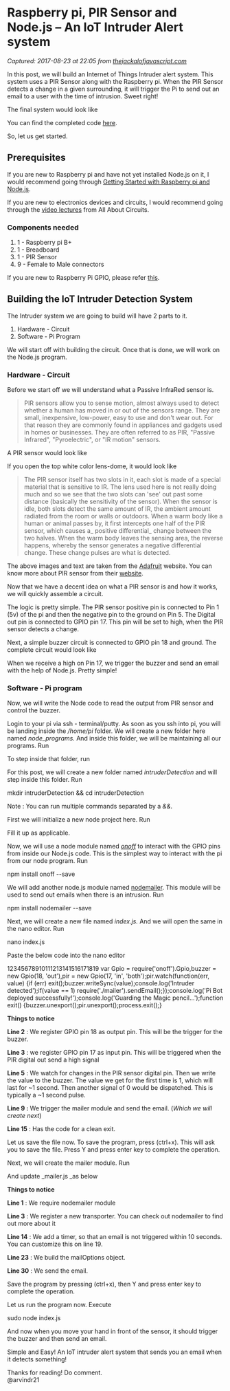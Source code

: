 # Raspberry pi, PIR Sensor and Node.js – An IoT Intruder Alert system

_Captured: 2017-08-23 at 22:05 from [thejackalofjavascript.com](http://thejackalofjavascript.com/rpi-pir-sensor-node-iot-intruder-alert/)_

In this post, we will build an Internet of Things Intruder alert system. This system uses a PIR Sensor along with the Raspberry pi. When the PIR Sensor detects a change in a given surrounding, it will trigger the Pi to send out an email to a user with the time of intrusion. Sweet right!

The final system would look like

You can find the completed code [here](https://github.com/arvindr21/pi_intruderAlert).

So, let us get started.

## Prerequisites

If you are new to Raspberry pi and have not yet installed Node.js on it, I would recommend going through [Getting Started with Raspberry pi and Node.js](http://thejackalofjavascript.com/getting-started-raspberry-pi-node-js/).

If you are new to electronics devices and circuits, I would recommend going through the [video lectures](http://www.allaboutcircuits.com/videos/index.html) from All About Circuits.

### Components needed

  1. 1 - Raspberry pi B+
  2. 1 - Breadboard
  3. 1 - PIR Sensor
  4. 9 - Female to Male connectors

If you are new to Raspberry Pi GPIO, please refer [this](http://thejackalofjavascript.com/raspberry-pi-node-js-led-emit-morse-code/#gpio).

## Building the IoT Intruder Detection System

The Intruder system we are going to build will have 2 parts to it.

  1. Hardware - Circuit
  2. Software - Pi Program

We will start off with building the circuit. Once that is done, we will work on the Node.js program.

### Hardware - Circuit

Before we start off we will understand what a Passive InfraRed sensor is.

> PIR sensors allow you to sense motion, almost always used to detect whether a human has moved in or out of the sensors range. They are small, inexpensive, low-power, easy to use and don't wear out. For that reason they are commonly found in appliances and gadgets used in homes or businesses. They are often referred to as PIR, "Passive Infrared", "Pyroelectric", or "IR motion" sensors.

A PIR sensor would look like

If you open the top white color lens-dome, it would look like

> The PIR sensor itself has two slots in it, each slot is made of a special material that is sensitive to IR. The lens used here is not really doing much and so we see that the two slots can 'see' out past some distance (basically the sensitivity of the sensor). When the sensor is idle, both slots detect the same amount of IR, the ambient amount radiated from the room or walls or outdoors. When a warm body like a human or animal passes by, it first intercepts one half of the PIR sensor, which causes a_ positive differential_ change between the two halves. When the warm body leaves the sensing area, the reverse happens, whereby the sensor generates a negative differential change. These change pulses are what is detected.

The above images and text are taken from the [Adafruit](http://www.adafruit.com/) website. You can know more about PIR sensor from their [website](https://learn.adafruit.com/pir-passive-infrared-proximity-motion-sensor/overview).

Now that we have a decent idea on what a PIR sensor is and how it works, we will quickly assemble a circuit.

The logic is pretty simple. The PIR sensor positive pin is connected to Pin 1 (5v) of the pi and then the negative pin to the ground on Pin 5. The Digital out pin is connected to GPIO pin 17. This pin will be set to high, when the PIR sensor detects a change.

Next, a simple buzzer circuit is connected to GPIO pin 18 and ground. The complete circuit would look like

When we receive a high on Pin 17, we trigger the buzzer and send an email with the help of Node.js. Pretty simple!

### Software - Pi program

Now, we will write the Node code to read the output from PIR sensor and control the buzzer.

Login to your pi via ssh - terminal/putty. As soon as you ssh into pi, you will be landing inside the _/home/pi_ folder. We will create a new folder here named _node_programs._ And inside this folder, we will be maintaining all our programs. Run

To step inside that folder, run

For this post, we will create a new folder named _intruderDetection_ and will step inside this folder. Run

mkdir intruderDetection && cd intruderDetection

Note : You can run multiple commands separated by a _&&._

First we will initialize a new node project here. Run

Fill it up as applicable.

Now, we will use a node module named _[onoff](https://www.npmjs.org/package/onoff)_ to interact with the GPIO pins from inside our Node.js code. This is the simplest way to interact with the pi from our node program. Run

npm install onoff --save

We will add another node.js module named [nodemailer](http://www.nodemailer.com/). This module will be used to send out emails when there is an intrusion. Run

npm install nodemailer --save

Next, we will create a new file named _index.js._ And we will open the same in the nano editor. Run

nano index.js

Paste the below code into the nano editor

12345678910111213141516171819 
var Gpio = require('onoff').Gpio,buzzer = new Gpio(18, 'out'),pir = new Gpio(17, 'in', 'both');pir.watch(function(err, value) {if (err) exit();buzzer.writeSync(value);console.log('Intruder detected');if(value == 1) require('./mailer').sendEmail();});console.log('Pi Bot deployed successfully!');console.log('Guarding the Magic pencil...');function exit() {buzzer.unexport();pir.unexport();process.exit();}

**Things to notice**

**Line 2** : We register GPIO pin 18 as output pin. This will be the trigger for the buzzer.

**Line 3** : we register GPIO pin 17 as input pin. This will be triggered when the PIR digital out send a high signal

**Line 5** : We watch for changes in the PIR sensor digital pin. Then we write the value to the buzzer. The value we get for the first time is 1, which will last for ~1 second. Then another signal of 0 would be dispatched. This is typically a ~1 second pulse.

**Line 9 :** We trigger the mailer module and send the email. (_Which we will create next_)

**Line 15** : Has the code for a clean exit.

Let us save the file now. To save the program, press (ctrl+x). This will ask you to save the file. Press Y and press enter key to complete the operation.

Next, we will create the mailer module. Run

And update _mailer.js _as below

**Things to notice**

**Line 1** : We require nodemailer module

**Line 3** : We register a new transporter. You can check out nodemailer to find out more about it

**Line 14** : We add a timer, so that an email is not triggered within 10 seconds. You can customize this on line 19.

**Line 23** : We build the mailOptions object.

**Line 30** : We send the email.

Save the program by pressing (ctrl+x), then Y and press enter key to complete the operation.

Let us run the program now. Execute

sudo node index.js

And now when you move your hand in front of the sensor, it should trigger the buzzer and then send an email.

Simple and Easy! An IoT intruder alert system that sends you an email when it detects something!

Thanks for reading! Do comment.  
@arvindr21
